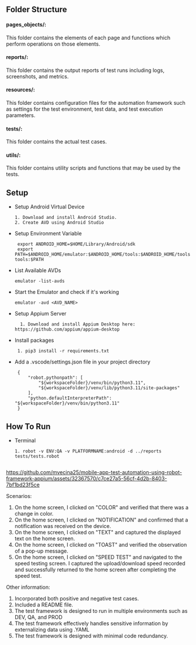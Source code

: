 ## Folder Structure
#### pages_objects/:
This folder contains the elements of each page and functions which perform operations on those elements.
#### reports/:
This folder contains the output reports of test runs including logs, screenshots, and metrics.
#### resources/:
This folder contains configuration files for the automation framework such as settings for the test environment, test data, and test execution parameters.
#### tests/:
This folder contains the actual test cases.
#### utils/:
This folder contains utility scripts and functions that may be used by the tests.

## Setup
* Setup Android Virtual Device
    ```
    1. Download and install Android Studio.
    2. Create AVD using Android Studio

* Setup Environment Variable
   ```
    export ANDROID_HOME=$HOME/Library/Android/sdk
    export PATH=$ANDROID_HOME/emulator:$ANDROID_HOME/tools:$ANDROID_HOME/tools/bin:$ANDROID_HOME/platform-tools:$PATH

* List Available AVDs
   ```
   emulator -list-avds

* Start the Emulator and check if it's working
   ```
   emulator -avd <AVD_NAME>

* Setup Appium Server
  ```
    1. Download and install Appium Desktop here: https://github.com/appium/appium-desktop

* Install packages
   ```
    1. pip3 install -r requirements.txt

* Add a .vscode/settings.json file in your project directory
   ```
    {
        "robot.pythonpath": [
            "${workspaceFolder}/venv/bin/python3.11",
            "${workspaceFolder}/venv/lib/python3.11/site-packages"
        ],
        "python.defaultInterpreterPath": "${workspaceFolder}/venv/bin/python3.11"
    }

## How To Run
* Terminal
    ```
    1. robot -v ENV:QA -v PLATFORMNAME:android -d ../reports tests/tests.robot


https://github.com/mvecina25/mobile-app-test-automation-using-robot-framework-appium/assets/32367570/c7ce27a5-56cf-4d2b-8403-7bf1bd23f5ce

Scenarios:
1. On the home screen, I clicked on "COLOR" and verified that there was a change in color.
2. On the home screen, I clicked on "NOTIFICATION" and confirmed that a notification was received on the device.
3. On the home screen, I clicked on "TEXT" and captured the displayed text on the home screen.
4. On the home screen, I clicked on "TOAST" and verified the observation of a pop-up message.
5. On the home screen, I clicked on "SPEED TEST" and navigated to the speed testing screen. I captured the upload/download speed recorded and successfully returned to the home screen after completing the speed test.

Other information:
1. Incorporated both positive and negative test cases.
2. Included a README file.
3. The test framework is designed to run in multiple environments such as DEV, QA, and PROD
4. The test framework effectively handles sensitive information by externalizing data using .YAML
5. The test framework is designed with minimal code redundancy.
